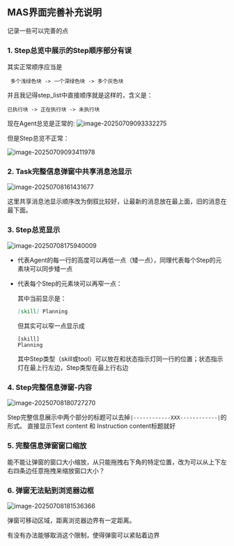 ## MAS界面完善补充说明

记录一些可以完善的点




### 1. Step总览中展示的Step顺序部分有误

其实正常顺序应当是

```
 多个浅绿色块 -> 一个深绿色块 -> 多个灰色块
```

并且我记得step_list中直接顺序就是这样的，含义是：

```
已执行块 -> 正在执行块 -> 未执行块
```



现在Agent总览是正常的:
![image-20250709093332275](/C:/Users/20212/AppData/Roaming/Typora/typora-user-images/image-20250709093332275.png)

但是Step总览不正常：

![image-20250709093411978](/C:/Users/20212/AppData/Roaming/Typora/typora-user-images/image-20250709093411978.png)





### 2. Task完整信息弹窗中共享消息池显示

![image-20250708161431677](/C:/Users/20212/AppData/Roaming/Typora/typora-user-images/image-20250708161431677.png)

这里共享消息池显示顺序改为倒叙比较好，让最新的消息放在最上面，旧的消息在最下面。



### 3. Step总览显示

![image-20250708175940009](/C:/Users/20212/AppData/Roaming/Typora/typora-user-images/image-20250708175940009.png)

- 代表Agent的每一行的高度可以再低一点（矮一点），同理代表每个Step的元素块可以同步矮一点

- 代表每个Step的元素块可以再窄一点：

  其中当前显示是：

  ```markdown
  [skill] Planning
  ```

  但其实可以窄一点显示成

  ```
  [skill]
  Planning
  ```

  其中Step类型（skill或tool）可以放在和状态指示灯同一行的位置；状态指示灯在最上行左边，Step类型在最上行右边



### 4. Step完整信息弹窗-内容

![image-20250708180727270](/C:/Users/20212/AppData/Roaming/Typora/typora-user-images/image-20250708180727270.png)

Step完整信息展示中两个部分的标题可以去掉`|------------XXX------------|`的形式。
直接显示Text content 和 Instruction content标题就好



### 5. 完整信息弹窗窗口缩放

能不能让弹窗的窗口大小缩放，从只能拖拽右下角的特定位置，改为可以从上下左右四条边任意拖拽来缩放窗口大小？





### 6. 弹窗无法贴到浏览器边框

![image-20250708181536366](/C:/Users/20212/AppData/Roaming/Typora/typora-user-images/image-20250708181536366.png)

弹窗可移动区域，距离浏览器边界有一定距离。

有没有办法能够取消这个限制，使得弹窗可以紧贴着边界
